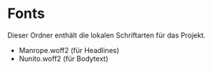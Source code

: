 # Fonts

Dieser Ordner enthält die lokalen Schriftarten für das Projekt.

- Manrope.woff2 (für Headlines)
- Nunito.woff2 (für Bodytext)
